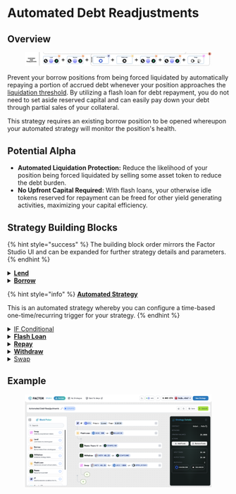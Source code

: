 # Automated Debt Readjustments

## Overview

<figure><img src="../../../.gitbook/assets/image (12).png" alt=""><figcaption></figcaption></figure>

Prevent your borrow positions from being forced liquidated by automatically repaying a portion of accrued debt whenever your position approaches the [liquidation threshold](../../glossary.md#liquidation-price). By utilizing a flash loan for debt repayment, you do not need to set aside reserved capital and can easily pay down your debt through partial sales of your collateral.

This strategy requires an existing borrow position to be opened whereupon your automated strategy will monitor the position's health.&#x20;

## Potential Alpha

* **Automated Liquidation Protection:** Reduce the likelihood of your position being forced liquidated by selling some asset token to reduce the debt burden.
* **No Upfront Capital Required:** With flash loans, your otherwise idle tokens reserved for repayment can be freed for other yield generating activities, maximizing your capital efficiency.

## Strategy Building Blocks

{% hint style="success" %}
The building block order mirrors the Factor Studio UI and can be expanded for further strategy details and parameters.
{% endhint %}

<details>

<summary><a href="../../../factor-building-blocks/lend.md"><strong>Lend</strong></a></summary>

* Lend tokens to the target lending market.
* The tokens which you can borrow will be determined by the underlying lending market.

</details>

<details>

<summary><a href="../../../factor-building-blocks/borrow.md"><strong>Borrow</strong></a></summary>

* Select the token to borrow.
* Input a borrow amount which includes a buffer for any price fluctuations.

</details>

{% hint style="info" %}
[**Automated Strategy**](../../../factor-studio/factor-studio/automated-strategies.md)

This is an automated strategy whereby you can configure a time-based one-time/recurring trigger for your strategy.&#x20;
{% endhint %}

<details>

<summary><a href="../../../factor-studio/factor-studio/conditional-strategies.md">IF Conditional</a></summary>

* This condition will be checked each time this strategy is executed by the automation feature.
* Specify your target price where your position becomes at risk of being undercollateralized (i.e. collateral value < debt value). Remember to leave a buffer in cases of extreme volatility.

</details>

<details>

<summary><a href="../../../factor-building-blocks/flash-loan/"><strong>Flash Loan</strong></a></summary>

* Flash loan the debt token to be partially repaid. The amount to loan will be dependent on the target [health factor](../../glossary.md#health-factor) after adjustments.
* If there is no flash loan market for your debt token, you will need to add a Swap Building Block and flash loan the value of your debt to be swapped.

</details>

<details>

<summary><a href="../../../factor-building-blocks/borrow.md"><strong>Repay</strong></a></summary>

* Repay a portion of your debt position.

</details>

<details>

<summary><a href="../../../factor-building-blocks/lend.md"><strong>Withdraw</strong></a></summary>

* Withdraw the value of your flash loan from your collateral.

</details>

<details>

<summary><a href="../../../factor-building-blocks/swap/">Swap</a></summary>

* Swap the withdrawn collateral for the flash loan token.
* The flash loan debt is automatically credited from your strategy.

</details>

## Example

<figure><img src="../../../.gitbook/assets/image (4).png" alt=""><figcaption></figcaption></figure>
